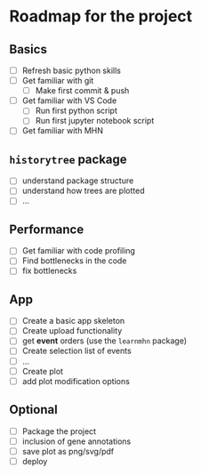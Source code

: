 # Roadmap for the project

## Basics

- [ ] Refresh basic python skills
- [ ] Get familiar with git
  - [ ]   Make first commit & push
- [ ] Get familiar with VS Code
  - [ ] Run first python script
  - [ ] Run first jupyter notebook script
- [ ] Get familiar with MHN

## `historytree` package

- [ ] understand package structure
- [ ] understand how trees are plotted
- [ ] ...

## Performance

- [ ] Get familiar with code profiling
- [ ] Find bottlenecks in the code
- [ ] fix bottlenecks

## App

- [ ] Create a basic app skeleton
- [ ] Create upload functionality
- [ ] get **event** orders (use the `learnmhn` package)
- [ ] Create selection list of events
- [ ] ...
- [ ] Create plot
- [ ] add plot modification options

## Optional

- [ ] Package the project
- [ ] inclusion of gene annotations
- [ ] save plot as png/svg/pdf
- [ ] deploy
